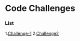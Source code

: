 # Code Challenges

### List

1.[Challenge-1](https://github.com/bpfingston/data-structures-and-algorithms/tree/main/javascript/401/Challenge-1)
2.[Challenge2](https://github.com/bpfingston/data-structures-and-algorithms/tree/main/javascript/401/Challenge-2)